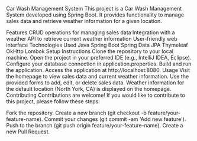 Car Wash Management System
This project is a Car Wash Management System developed using Spring Boot. It provides functionality to manage sales data and retrieve weather information for a given location.

Features
CRUD operations for managing sales data
Integration with a weather API to retrieve current weather information
User-friendly web interface
Technologies Used
Java
Spring Boot
Spring Data JPA
Thymeleaf
OkHttp
Lombok
Setup Instructions
Clone the repository to your local machine.
Open the project in your preferred IDE (e.g., IntelliJ IDEA, Eclipse).
Configure your database connection in application.properties.
Build and run the application.
Access the application at http://localhost:8080.
Usage
Visit the homepage to view sales data and current weather information.
Use the provided forms to add, edit, or delete sales data.
Weather information for the default location (North York, CA) is displayed on the homepage.
Contributing
Contributions are welcome! If you would like to contribute to this project, please follow these steps:

Fork the repository.
Create a new branch (git checkout -b feature/your-feature-name).
Commit your changes (git commit -am 'Add new feature').
Push to the branch (git push origin feature/your-feature-name).
Create a new Pull Request.
